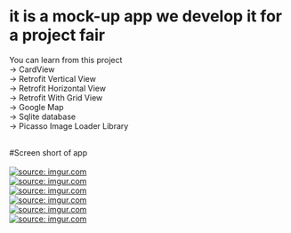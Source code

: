 # it is a mock-up app we develop it for a project fair
You can learn from this project </br>
-> CardView </br>
-> Retrofit Vertical View </br>
-> Retrofit Horizontal View </br>
-> Retrofit With Grid View </br>
-> Google Map </br>
-> Sqlite database </br>
-> Picasso Image Loader Library </br> </br>


#Screen short of app </br> </br>
<a href="https://imgur.com/RbpsSan"><img src="https://i.imgur.com/RbpsSan.png" title="source: imgur.com" /></a>
</br>
<a href="https://imgur.com/fqZsCT2"><img src="https://i.imgur.com/fqZsCT2.png" title="source: imgur.com" /></a>
</br>
<a href="https://imgur.com/PBy1y8d"><img src="https://i.imgur.com/PBy1y8d.png" title="source: imgur.com" /></a>
</br>
<a href="https://imgur.com/i0IfHgV"><img src="https://i.imgur.com/i0IfHgV.png" title="source: imgur.com" /></a>
</br>
<a href="https://imgur.com/vpIuIBE"><img src="https://i.imgur.com/vpIuIBE.png" title="source: imgur.com" /></a>
</br>
<a href="https://imgur.com/G59EwQN"><img src="https://i.imgur.com/G59EwQN.png" title="source: imgur.com" /></a>
</br>


